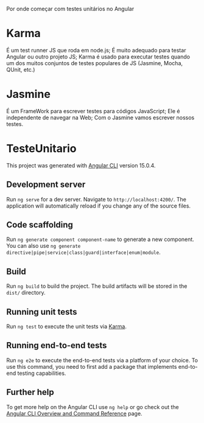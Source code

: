 Por onde começar com testes unitários no Angular

# Karma

É um test runner JS que roda em node.js;
É muito adequado para testar Angular ou outro projeto JS;
Karma é usado para executar testes quando um dos muitos conjuntos de testes populares de JS (Jasmine, Mocha, QUnit, etc.)

# Jasmine

É um FrameWork para escrever testes para códigos JavaScript;
Ele é independente de navegar na Web;
Com o Jasmine vamos escrever nossos testes.

# TesteUnitario

This project was generated with [Angular CLI](https://github.com/angular/angular-cli) version 15.0.4.

## Development server

Run `ng serve` for a dev server. Navigate to `http://localhost:4200/`. The application will automatically reload if you change any of the source files.

## Code scaffolding

Run `ng generate component component-name` to generate a new component. You can also use `ng generate directive|pipe|service|class|guard|interface|enum|module`.

## Build

Run `ng build` to build the project. The build artifacts will be stored in the `dist/` directory.

## Running unit tests

Run `ng test` to execute the unit tests via [Karma](https://karma-runner.github.io).

## Running end-to-end tests

Run `ng e2e` to execute the end-to-end tests via a platform of your choice. To use this command, you need to first add a package that implements end-to-end testing capabilities.

## Further help

To get more help on the Angular CLI use `ng help` or go check out the [Angular CLI Overview and Command Reference](https://angular.io/cli) page.
